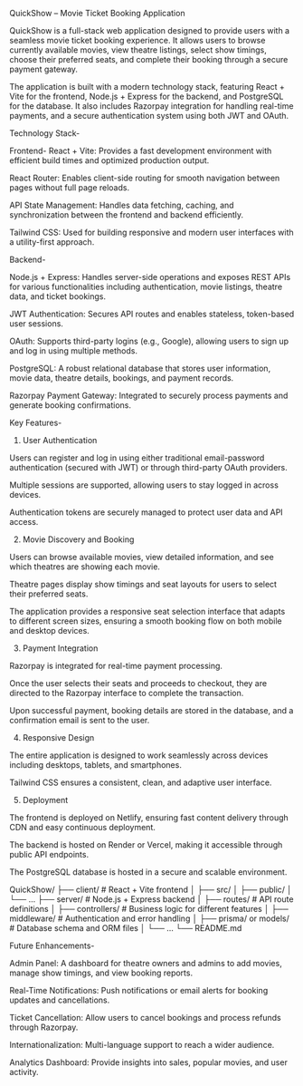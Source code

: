QuickShow – Movie Ticket Booking Application

QuickShow is a full-stack web application designed to provide users with a seamless movie ticket booking experience. It allows users to browse currently available movies, view theatre listings, select show timings, choose their preferred seats, and complete their booking through a secure payment gateway.

The application is built with a modern technology stack, featuring React + Vite for the frontend, Node.js + Express for the backend, and PostgreSQL for the database. It also includes Razorpay integration for handling real-time payments, and a secure authentication system using both JWT and OAuth.

Technology Stack-

Frontend-
React + Vite: Provides a fast development environment with efficient build times and optimized production output.

React Router: Enables client-side routing for smooth navigation between pages without full page reloads.

API State Management: Handles data fetching, caching, and synchronization between the frontend and backend efficiently.

Tailwind CSS: Used for building responsive and modern user interfaces with a utility-first approach.

Backend-

Node.js + Express: Handles server-side operations and exposes REST APIs for various functionalities including authentication, movie listings, theatre data, and ticket bookings.

JWT Authentication: Secures API routes and enables stateless, token-based user sessions.

OAuth: Supports third-party logins (e.g., Google), allowing users to sign up and log in using multiple methods.

PostgreSQL: A robust relational database that stores user information, movie data, theatre details, bookings, and payment records.

Razorpay Payment Gateway: Integrated to securely process payments and generate booking confirmations.

Key Features-

1. User Authentication

Users can register and log in using either traditional email-password authentication (secured with JWT) or through third-party OAuth providers.

Multiple sessions are supported, allowing users to stay logged in across devices.

Authentication tokens are securely managed to protect user data and API access.

2. Movie Discovery and Booking

Users can browse available movies, view detailed information, and see which theatres are showing each movie.

Theatre pages display show timings and seat layouts for users to select their preferred seats.

The application provides a responsive seat selection interface that adapts to different screen sizes, ensuring a smooth booking flow on both mobile and desktop devices.

3. Payment Integration

Razorpay is integrated for real-time payment processing.

Once the user selects their seats and proceeds to checkout, they are directed to the Razorpay interface to complete the transaction.

Upon successful payment, booking details are stored in the database, and a confirmation email is sent to the user.

4. Responsive Design

The entire application is designed to work seamlessly across devices including desktops, tablets, and smartphones.

Tailwind CSS ensures a consistent, clean, and adaptive user interface.

5. Deployment

The frontend is deployed on Netlify, ensuring fast content delivery through CDN and easy continuous deployment.

The backend is hosted on Render or Vercel, making it accessible through public API endpoints.

The PostgreSQL database is hosted in a secure and scalable environment.

QuickShow/
├── client/                     # React + Vite frontend
│   ├── src/
│   ├── public/
│   └── ...
├── server/                     # Node.js + Express backend
│   ├── routes/                 # API route definitions
│   ├── controllers/            # Business logic for different features
│   ├── middleware/             # Authentication and error handling
│   ├── prisma/ or models/      # Database schema and ORM files
│   └── ...
└── README.md


Future Enhancements- 

Admin Panel: A dashboard for theatre owners and admins to add movies, manage show timings, and view booking reports.

Real-Time Notifications: Push notifications or email alerts for booking updates and cancellations.

Ticket Cancellation: Allow users to cancel bookings and process refunds through Razorpay.

Internationalization: Multi-language support to reach a wider audience.

Analytics Dashboard: Provide insights into sales, popular movies, and user activity.
